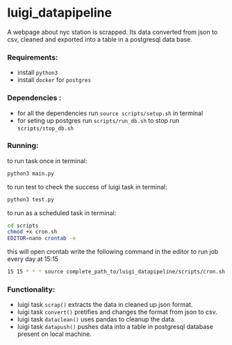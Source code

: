 # luigi_datapipeline 
A webpage about nyc station is scrapped. Its data converted from json to csv, cleaned and exported into a table in a postgresql data base.

### Requirements:
* install `python3` 
* install `docker` for `postgres` 

### Dependencies :
* for all the dependencies run `source scripts/setup.sh` in terminal
* for seting up postgres run `scripts/run_db.sh` to stop run `scripts/stop_db.sh`

 
### Running:
to run task once in terminal:
```bash
python3 main.py
```
to run test to check the success of luigi task in terminal:
```bash
python3 test.py 
```

to run as a scheduled task in terminal:
```bash
cd scripts 
chmod +x cron.sh
EDITOR=nano crontab -e
```
this will open crontab write the following command in the editor to run job every day at 15:15 
```bash
15 15 * * * source complete_path_to/luigi_datapipeline/scripts/cron.sh
```

### Functionality:
* luigi task `scrap()` extracts the data in cleaned up json format.
* luigi task `convert()` pretifies and changes the format from json to csv.
* luigi task `dataclean()` uses pandas to cleanup the data. 
* luigi task `datapush()` pushes data into a table in postgresql database present on local machine.

